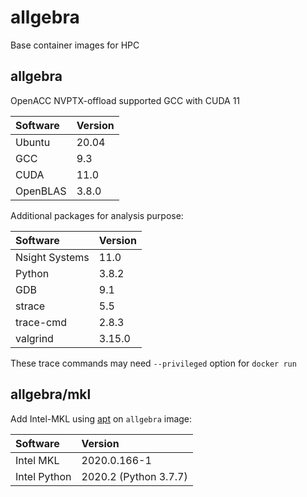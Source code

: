 allgebra
=========

Base container images for HPC

allgebra
---------

OpenACC NVPTX-offload supported GCC with CUDA 11

| Software | Version |
|:---------|:--------|
| Ubuntu   | 20.04   |
| GCC      | 9.3     |
| CUDA     | 11.0    |
| OpenBLAS | 3.8.0   |

Additional packages for analysis purpose:

| Software       | Version |
|:---------------|:--------|
| Nsight Systems | 11.0    |
| Python         | 3.8.2   |
| GDB            | 9.1     |
| strace         | 5.5     |
| trace-cmd      | 2.8.3   |
| valgrind       | 3.15.0  |

These trace commands may need `--privileged` option for `docker run`

allgebra/mkl
--------------

Add Intel-MKL using [apt][intel-apt] on `allgebra` image:

| Software     | Version               |
|:-------------|:----------------------|
| Intel MKL    | 2020.0.166-1          |
| Intel Python | 2020.2 (Python 3.7.7) |

[intel-apt]: https://software.intel.com/content/www/us/en/develop/articles/installing-intel-free-libs-and-python-apt-repo.html
